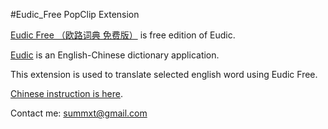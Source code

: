 #Eudic_Free PopClip Extension

[Eudic Free （欧路词典 免费版）](https://itunes.apple.com/cn/app/eudic-ou-lu-ci-dian-mian-fei/id434350458?l=en&mt=12) is free edition of Eudic.

[Eudic](https://itunes.apple.com/cn/app/ou-lu-ci-dian-eudic-zeng-qiang/id402380914?l=en&mt=12) is an English-Chinese dictionary application.

This extension is used to translate selected english word using Eudic Free.

[Chinese instruction is here](http://mac.pcbeta.com/thread-129485-1-1.html).

Contact me:
summxt@gmail.com